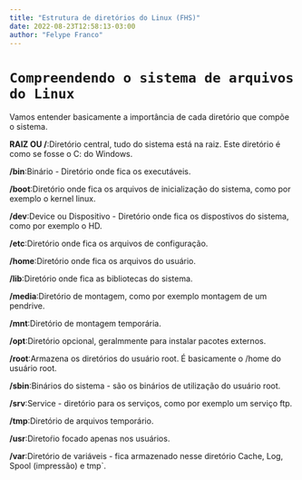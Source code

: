 ```yaml
---
title: "Estrutura de diretórios do Linux (FHS)"
date: 2022-08-23T12:58:13-03:00
author: "Felype Franco"
---
```

# `Compreendendo o sistema de arquivos do Linux`

Vamos entender basicamente a importância de cada diretório que compõe o sistema.

**RAIZ OU /**:Diretório central, tudo do sistema está na raiz. Este diretório é como se fosse o C: do Windows.

**/bin**:Binário - Diretório onde fica os executáveis.

**/boot**:Diretório onde fica os arquivos de inicialização do sistema, como por exemplo o kernel linux.

**/dev**:Device ou Dispositivo - Diretório onde fica os dispostivos do sistema, como por exemplo o HD.

**/etc**:Diretório onde fica os arquivos de configuração.

**/home**:Diretório onde fica os arquivos do usuário.

**/lib**:Diretório onde fica as bibliotecas do sistema.

**/media**:Diretório de montagem, como por exemplo montagem de um pendrive.

**/mnt**:Diretório de montagem temporária.

**/opt**:Diretório opcional, geralmmente para instalar pacotes externos.

**/root**:Armazena os diretórios do usuário root. É basicamente o /home do usuário root.

**/sbin**:Binários do sistema - são os binários de utilização do usuário root.

**/srv**:Service - diretório para os serviços, como por exemplo um serviço ftp.

**/tmp**:Diretório de arquivos temporário.

**/usr**:Diretoŕio focado apenas nos usuários.

**/var**:Diretório de variáveis - fica armazenado nesse diretório Cache, Log, Spool (impressão) e tmp`. 
